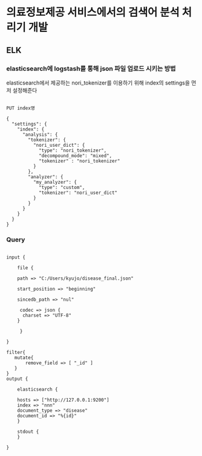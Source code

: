 ﻿# 의료정보제공 서비스에서의 검색어 분석 처리기 개발


## ELK

### elasticsearch에 logstash를 통해 json 파일 업로드 시키는 방법

elasticsearch에서 제공하는 nori_tokenizer를 이용하기 위해 index의 settings을 먼저 설정해준다

<pre><code>
PUT index명

{
  "settings": {
    "index": {
      "analysis": {
        "tokenizer": {
          "nori_user_dict": {
            "type": "nori_tokenizer",
            "decompound_mode": "mixed",
            "tokenizer" : "nori_tokenizer"
          }
        },
        "analyzer": {
          "my_analyzer": {
            "type": "custom",
            "tokenizer": "nori_user_dict"
          }
        }
      }
    }
  }
}
</code></pre>

### Query

<pre><code>
input {
  
	file {
    
	path => "C:/Users/kyujo/disease_final.json"
    
	start_position => "beginning"
   
	sincedb_path => "nul"
 
	 codec => json {
      charset => "UTF-8"
    }
 
	 }

}

filter{
   mutate{
       remove_field => [ "_id" ]
   }
}
output {
  
	elasticsearch {

	hosts => ["http://127.0.0.1:9200"]
	index => "nnn" 
	document_type => "disease"
 	document_id => "%{id}"
	}

	stdout {
	}

}
</code></pre>